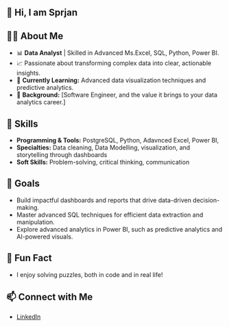 ## 👋 Hi, I am Sprjan 

## 🧑‍💻 About Me
- 📊 **Data Analyst** | Skilled in Advanced Ms.Excel, SQL, Python, Power BI.
- 📈 Passionate about transforming complex data into clear, actionable insights.
- 🌱 **Currently Learning:** Advanced data visualization techniques and predictive analytics.
- 💼 **Background:** [Software Engineer, and the value it brings to your data analytics career.]

## 🔧 Skills
- **Programming & Tools:** PostgreSQL, Python, Adavnced Excel, Power BI, 
- **Specialties:** Data cleaning, Data Modelling, visualization, and storytelling through dashboards  
- **Soft Skills:** Problem-solving, critical thinking, communication  

## 🎯 Goals
- Build impactful dashboards and reports that drive data-driven decision-making.
- Master advanced SQL techniques for efficient data extraction and manipulation.
- Explore advanced analytics in Power BI, such as predictive analytics and AI-powered visuals.

## 🌟 Fun Fact
- I enjoy solving puzzles, both in code and in real life!

## 📫 Connect with Me
- [LinkedIn](www.linkedin.com/in/sparjan-s)
